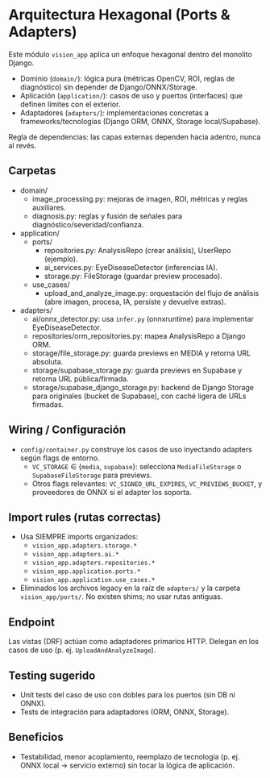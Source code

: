 # Arquitectura Hexagonal (Ports & Adapters)

Este módulo `vision_app` aplica un enfoque hexagonal dentro del monolito Django.

- Dominio (`domain/`): lógica pura (métricas OpenCV, ROI, reglas de diagnóstico) sin depender de Django/ONNX/Storage.
- Aplicación (`application/`): casos de uso y puertos (interfaces) que definen límites con el exterior.
- Adaptadores (`adapters/`): implementaciones concretas a frameworks/tecnologías (Django ORM, ONNX, Storage local/Supabase).

Regla de dependencias: las capas externas dependen hacia adentro, nunca al revés.

## Carpetas
- domain/
  - image_processing.py: mejoras de imagen, ROI, métricas y reglas auxiliares.
  - diagnosis.py: reglas y fusión de señales para diagnóstico/severidad/confianza.
- application/
  - ports/
    - repositories.py: AnalysisRepo (crear análisis), UserRepo (ejemplo).
    - ai_services.py: EyeDiseaseDetector (inferencias IA).
    - storage.py: FileStorage (guardar preview procesado).
  - use_cases/
    - upload_and_analyze_image.py: orquestación del flujo de análisis (abre imagen, procesa, IA, persiste y devuelve extras).
- adapters/
  - ai/onnx_detector.py: usa `infer.py` (onnxruntime) para implementar EyeDiseaseDetector.
  - repositories/orm_repositories.py: mapea AnalysisRepo a Django ORM.
  - storage/file_storage.py: guarda previews en MEDIA y retorna URL absoluta.
  - storage/supabase_storage.py: guarda previews en Supabase y retorna URL pública/firmada.
  - storage/supabase_django_storage.py: backend de Django Storage para originales (bucket de Supabase), con caché ligera de URLs firmadas.

## Wiring / Configuración
- `config/container.py` construye los casos de uso inyectando adapters según flags de entorno.
  - `VC_STORAGE` ∈ {`media`, `supabase`}: selecciona `MediaFileStorage` o `SupabaseFileStorage` para previews.
  - Otros flags relevantes: `VC_SIGNED_URL_EXPIRES`, `VC_PREVIEWS_BUCKET`, y proveedores de ONNX si el adapter los soporta.

## Import rules (rutas correctas)
- Usa SIEMPRE imports organizados:
  - `vision_app.adapters.storage.*`
  - `vision_app.adapters.ai.*`
  - `vision_app.adapters.repositories.*`
  - `vision_app.application.ports.*`
  - `vision_app.application.use_cases.*`
- Eliminados los archivos legacy en la raíz de `adapters/` y la carpeta `vision_app/ports/`. No existen shims; no usar rutas antiguas.

## Endpoint
Las vistas (DRF) actúan como adaptadores primarios HTTP. Delegan en los casos de uso (p. ej. `UploadAndAnalyzeImage`).

## Testing sugerido
- Unit tests del caso de uso con dobles para los puertos (sin DB ni ONNX).
- Tests de integración para adaptadores (ORM, ONNX, Storage).

## Beneficios
- Testabilidad, menor acoplamiento, reemplazo de tecnología (p. ej. ONNX local → servicio externo) sin tocar la lógica de aplicación.